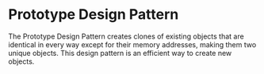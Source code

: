 # Prototype Design Pattern
The Prototype Design Pattern creates clones of existing objects that are identical in every way except for their memory addresses, making them two unique objects. This design pattern is an efficient way to create new objects. 
